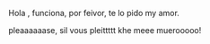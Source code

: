 Hola , funciona, por feivor, te lo pido my amor.

pleaaaaaase, sil vous pleittttt
khe meee muerooooo!
